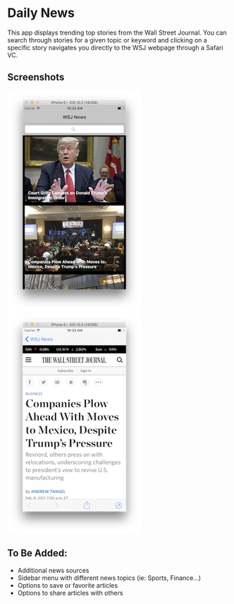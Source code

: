 # Daily News
This app displays trending top stories from the Wall Street Journal. You can search through stories for a given topic or keyword and clicking on a specific story navigates you directly to the WSJ webpage through a Safari VC.


## Screenshots
![Home Page](News_App_Screenshots/Daily_News_Home_Page.png "Home Page")![Full Article](News_App_Screenshots/Daily_News_Full_Article.png "Full Article")




## To Be Added:
* Additional news sources
* Sidebar menu with different news topics (ie: Sports, Finance...)
* Options to save or favorite articles
* Options to share articles with others
